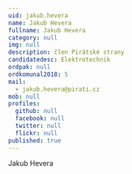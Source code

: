 ```yaml
---
uid: jakub.hevera
name: Jakub Hevera
fullname: Jakub Hevera
category: null
img: null
description: člen Pirátské strany
candidatedesc: Elektrotechnik
ordpak: null
ordkomunal2018: 5
mail:
  - jakub.hevera@pirati.cz
mob: null
profiles:
  github: null
  facebook: null
  twitter: null
  flickr: null
published: true
---
```


Jakub Hevera
